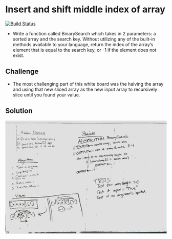 # Insert and shift middle index of array
[![Build Status](https://travis-ci.com/OviParasca/data-structures-and-algorithms.svg?branch=master)](https://travis-ci.com/OviParasca/data-structures-and-algorithms)

<!-- Short summary or background information -->
* Write a function called BinarySearch which takes in 2 parameters: a sorted array and the search key. Without utilizing any of the built-in methods available to your language, return the index of the array’s element that is equal to the search key, or -1 if the element does not exist.

## Challenge
<!-- Description of the challenge -->
* The most challenging part of this white board was the halving the array and using that new sliced array as the new input array to recursively slice until you found your value.


## Solution
<!-- Embedded whiteboard image -->
![whiteboard image](assets/array_binary_search.jpg)